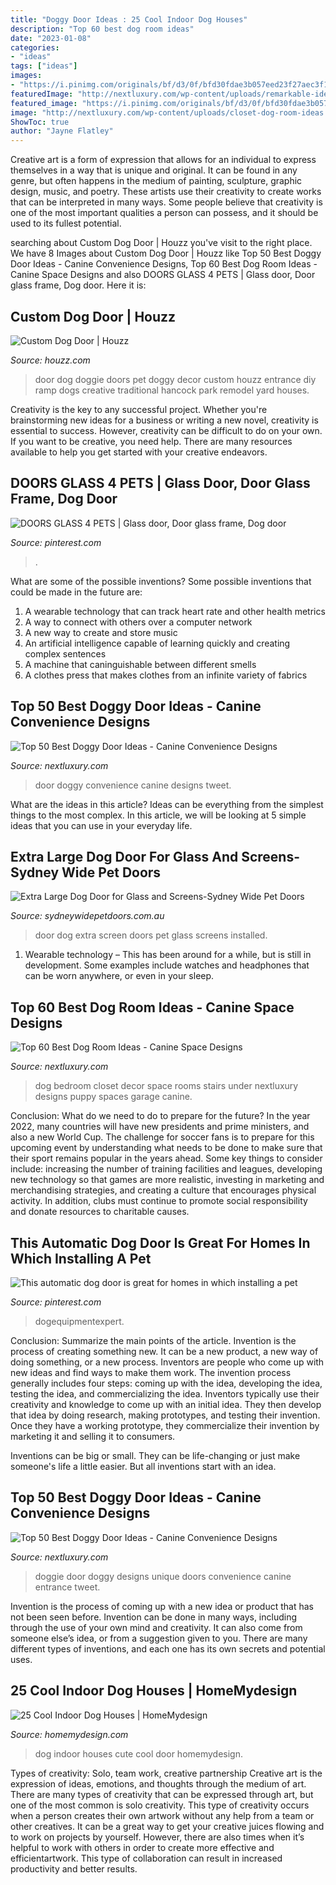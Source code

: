 ```yaml
---
title: "Doggy Door Ideas : 25 Cool Indoor Dog Houses"
description: "Top 60 best dog room ideas"
date: "2023-01-08"
categories:
- "ideas"
tags: ["ideas"]
images:
- "https://i.pinimg.com/originals/bf/d3/0f/bfd30fdae3b057eed23f27aec3f1ec04.jpg"
featuredImage: "http://nextluxury.com/wp-content/uploads/remarkable-ideas-for-doggy-door.jpg"
featured_image: "https://i.pinimg.com/originals/bf/d3/0f/bfd30fdae3b057eed23f27aec3f1ec04.jpg"
image: "http://nextluxury.com/wp-content/uploads/closet-dog-room-ideas.jpg"
ShowToc: true
author: "Jayne Flatley"
---
```



Creative art is a form of expression that allows for an individual to express themselves in a way that is unique and original. It can be found in any genre, but often happens in the medium of painting, sculpture, graphic design, music, and poetry. These artists use their creativity to create works that can be interpreted in many ways. Some people believe that creativity is one of the most important qualities a person can possess, and it should be used to its fullest potential.

	

		
searching about Custom Dog Door | Houzz you've visit to the right place. We have 8 Images about Custom Dog Door | Houzz like Top 50 Best Doggy Door Ideas - Canine Convenience Designs, Top 60 Best Dog Room Ideas - Canine Space Designs and also DOORS GLASS 4 PETS | Glass door, Door glass frame, Dog door. Here it is:
		
    
## Custom Dog Door | Houzz

<img loading=lazy src="https://st.hzcdn.com/fimgs/b1218d8f00ceaad2_3297-w500-h666-b0-p0--traditional-family-room.jpg" onerror="this.onerror=null;this.src='https://tse4.mm.bing.net/th?id=OIP.5MKNsK5Bi3ycsDpgnX2KrwHaJ3&amp;pid=15.1';" alt="Custom Dog Door | Houzz">

_Source: houzz.com_

>door dog doggie doors pet doggy decor custom houzz entrance diy ramp dogs creative traditional hancock park remodel yard houses. 

	

Creativity is the key to any successful project. Whether you're brainstorming new ideas for a business or writing a new novel, creativity is essential to success. However, creativity can be difficult to do on your own. If you want to be creative, you need help. There are many resources available to help you get started with your creative endeavors.

    
## DOORS GLASS 4 PETS | Glass Door, Door Glass Frame, Dog Door

<img loading=lazy src="https://i.pinimg.com/originals/55/e7/3c/55e73ca986c56de9a1a205ff91416335.jpg" onerror="this.onerror=null;this.src='https://tse2.mm.bing.net/th?id=OIP.5n_1fuX1tVifvoayZfeS4gAAAA&amp;pid=15.1';" alt="DOORS GLASS 4 PETS | Glass door, Door glass frame, Dog door">

_Source: pinterest.com_

>. 

	

What are some of the possible inventions?
Some possible inventions that could be made in the future are: 
1. A wearable technology that can track heart rate and other health metrics 
2. A way to connect with others over a computer network 
3. A new way to create and store music 
4. An artificial intelligence capable of learning quickly and creating complex sentences 
5. A machine that caninguishable between different smells 
6. A clothes press that makes clothes from an infinite variety of fabrics 

    
## Top 50 Best Doggy Door Ideas - Canine Convenience Designs

<img loading=lazy src="http://nextluxury.com/wp-content/uploads/nice-doggy-door-home-ideas.jpg" onerror="this.onerror=null;this.src='https://tse2.mm.bing.net/th?id=OIP.4lV2sUALJUNcaRG11vRjJgAAAA&amp;pid=15.1';" alt="Top 50 Best Doggy Door Ideas - Canine Convenience Designs">

_Source: nextluxury.com_

>door doggy convenience canine designs tweet. 

	

What are the ideas in this article?
Ideas can be everything from the simplest things to the most complex. In this article, we will be looking at 5 simple ideas that you can use in your everyday life.

    
## Extra Large Dog Door For Glass And Screens-Sydney Wide Pet Doors

<img loading=lazy src="https://www.sydneywidepetdoors.com.au/wp-content/uploads/2019/01/Extra-large-petdoor-for-screen-door.jpg" onerror="this.onerror=null;this.src='https://tse3.mm.bing.net/th?id=OIP.Jdu227nvE8qcYMUFhFFR7gHaJ4&amp;pid=15.1';" alt="Extra Large Dog Door for Glass and Screens-Sydney Wide Pet Doors">

_Source: sydneywidepetdoors.com.au_

>door dog extra screen doors pet glass screens installed. 

	

1. Wearable technology – This has been around for a while, but is still in development. Some examples include watches and headphones that can be worn anywhere, or even in your sleep.

    
## Top 60 Best Dog Room Ideas - Canine Space Designs

<img loading=lazy src="http://nextluxury.com/wp-content/uploads/closet-dog-room-ideas.jpg" onerror="this.onerror=null;this.src='https://tse4.mm.bing.net/th?id=OIP.ctuRXtta-NlZX2F375w95AHaHa&amp;pid=15.1';" alt="Top 60 Best Dog Room Ideas - Canine Space Designs">

_Source: nextluxury.com_

>dog bedroom closet decor space rooms stairs under nextluxury designs puppy spaces garage canine. 

	

Conclusion: What do we need to do to prepare for the future?
In the year 2022, many countries will have new presidents and prime ministers, and also a new World Cup. The challenge for soccer fans is to prepare for this upcoming event by understanding what needs to be done to make sure that their sport remains popular in the years ahead. Some key things to consider include: increasing the number of training facilities and leagues, developing new technology so that games are more realistic, investing in marketing and merchandising strategies, and creating a culture that encourages physical activity. In addition, clubs must continue to promote social responsibility and donate resources to charitable causes.

    
## This Automatic Dog Door Is Great For Homes In Which Installing A Pet

<img loading=lazy src="https://i.pinimg.com/originals/bf/d3/0f/bfd30fdae3b057eed23f27aec3f1ec04.jpg" onerror="this.onerror=null;this.src='https://tse1.mm.bing.net/th?id=OIP.r0Wu_ULKK4c7ngcDqZemiAHaJ4&amp;pid=15.1';" alt="This automatic dog door is great for homes in which installing a pet">

_Source: pinterest.com_

>dogequipmentexpert. 

	

Conclusion: Summarize the main points of the article.
Invention is the process of creating something new. It can be a new product, a new way of doing something, or a new process. Inventors are people who come up with new ideas and find ways to make them work.
The invention process generally includes four steps: coming up with the idea, developing the idea, testing the idea, and commercializing the idea. Inventors typically use their creativity and knowledge to come up with an initial idea. They then develop that idea by doing research, making prototypes, and testing their invention. Once they have a working prototype, they commercialize their invention by marketing it and selling it to consumers.

Inventions can be big or small. They can be life-changing or just make someone's life a little easier. But all inventions start with an idea.

    
## Top 50 Best Doggy Door Ideas - Canine Convenience Designs

<img loading=lazy src="http://nextluxury.com/wp-content/uploads/remarkable-ideas-for-doggy-door.jpg" onerror="this.onerror=null;this.src='https://tse4.mm.bing.net/th?id=OIP.YskoDPdkObtAoDASsVKhNQHaHa&amp;pid=15.1';" alt="Top 50 Best Doggy Door Ideas - Canine Convenience Designs">

_Source: nextluxury.com_

>doggie door doggy designs unique doors convenience canine entrance tweet. 

	

Invention is the process of coming up with a new idea or product that has not been seen before. Invention can be done in many ways, including through the use of your own mind and creativity. It can also come from someone else’s idea, or from a suggestion given to you. There are many different types of inventions, and each one has its own secrets and potential uses.

    
## 25 Cool Indoor Dog Houses | HomeMydesign

<img loading=lazy src="http://homemydesign.com/wp-content/uploads/2014/04/cute-indoor-dog-house-door.jpg" onerror="this.onerror=null;this.src='https://tse2.mm.bing.net/th?id=OIP.vNT4fFfpNfqn0RrwiRO_ZQHaLH&amp;pid=15.1';" alt="25 Cool Indoor Dog Houses | HomeMydesign">

_Source: homemydesign.com_

>dog indoor houses cute cool door homemydesign. 

	

Types of creativity: Solo, team work, creative partnership
Creative art is the expression of ideas, emotions, and thoughts through the medium of art. There are many types of creativity that can be expressed through art, but one of the most common is solo creativity. This type of creativity occurs when a person creates their own artwork without any help from a team or other creatives. It can be a great way to get your creative juices flowing and to work on projects by yourself. However, there are also times when it’s helpful to work with others in order to create more effective and efficientartwork. This type of collaboration can result in increased productivity and better results.

